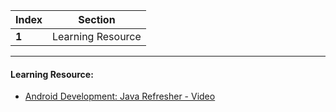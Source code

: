 Index | Section
---   | ---
**1** | Learning Resource

---

#### Learning Resource:

* [Android Development: Java Refresher - Video](https://www.youtube.com/watch?v=mXjZQX3UzOs)

